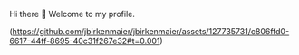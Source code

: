Hi there 👋
Welcome to my profile. 

(https://github.com/jbirkenmaier/jbirkenmaier/assets/127735731/c806ffd0-6617-44ff-8695-40c31f267e32#t=0.001)


<!--
- 🔭 I’m currently working on ...
- 🌱 I’m currently learning ...
- 👯 I’m looking to collaborate on ...
- 🤔 I’m looking for help with ...
- 💬 Ask me about ...
- 📫 How to reach me: ...
- 😄 Pronouns: ...
- ⚡ Fun fact: ...
-->

